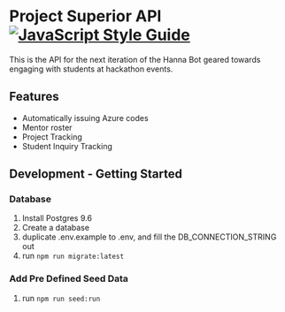 # Project Superior API [![JavaScript Style Guide](https://img.shields.io/badge/code_style-standard-brightgreen.svg)](https://standardjs.com)

This is the API for the next iteration of the Hanna Bot geared towards engaging with students at hackathon events.

## Features
* Automatically issuing Azure codes
* Mentor roster
* Project Tracking
* Student Inquiry Tracking

## Development - Getting Started
### Database
1. Install Postgres 9.6
1. Create a database
1. duplicate .env.example to .env, and fill the DB_CONNECTION_STRING out
2. run `npm run migrate:latest`

### Add Pre Defined Seed Data
1. run `npm run seed:run`
